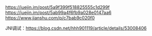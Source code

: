 https://juejin.im/post/5a9f399f518825555c1d299f
https://juejin.im/post/5ab99a4f6fb9a028e0147aa6
https://www.jianshu.com/p/c7bab9c020f0

JNI调试：https://blog.csdn.net/hhh901119/article/details/53008406